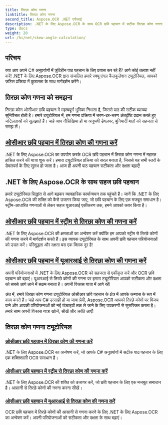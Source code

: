 ```yaml
---
title: तिरछा कोण गणना
linktitle: तिरछा कोण गणना
second_title: Aspose.OCR .NET एपीआई
description: .NET के लिए Aspose.OCR के साथ OCR छवि पहचान में सटीक तिरछा कोण गणना के रहस्यों को अनलॉक करें। अपनी परियोजनाओं में सहजता से सटीकता और दक्षता बढ़ाएँ।
type: docs
weight: 20
url: /hi/net/skew-angle-calculation/
---
```

## परिचय

क्या आप अपने C# अनुप्रयोगों में त्रुटिहीन पाठ पहचान के लिए प्रयास कर रहे हैं? आगे कोई तलाश नहीं करें! .NET के लिए Aspose.OCR द्वारा संचालित हमारे स्क्यू एंगल कैलकुलेशन ट्यूटोरियल, आपको जटिल प्रक्रिया में कुशलता के साथ मार्गदर्शन करेंगे।

## तिरछा कोण गणना को समझना
तिरछा कोण ओसीआर छवि पहचान में महत्वपूर्ण भूमिका निभाता है, जिससे पाठ की सटीक व्याख्या सुनिश्चित होती है। हमारे ट्यूटोरियल में, हम गणना प्रक्रिया में चरण-दर-चरण अंतर्दृष्टि प्रदान करते हुए जटिलताओं को सुलझाते हैं। चाहे आप नौसिखिया हों या अनुभवी डेवलपर, बुनियादी बातों को सहजता से समझ लें।

## [ओसीआर छवि पहचान में तिरछा कोण की गणना करें](./calculate-skew-angle/)
.NET के लिए Aspose.OCR का उपयोग करके OCR छवि पहचान में तिरछा कोण गणना में महारत हासिल करने की यात्रा शुरू करें। हमारा ट्यूटोरियल प्रक्रिया को सरल बनाता है, जिससे यह सभी स्तरों के डेवलपर्स के लिए सुलभ हो जाता है। आज ही अपनी पाठ पहचान सटीकता और दक्षता बढ़ाएँ!

## .NET के लिए Aspose.OCR के साथ सहज छवि पहचान
हमारे ट्यूटोरियल सिद्धांत से आगे बढ़कर व्यावहारिक कार्यान्वयन तक पहुंचते हैं। जानें कि .NET के लिए Aspose.OCR की शक्ति को कैसे उजागर किया जाए, जो छवि पहचान के लिए एक मजबूत समाधान है। स्ट्रीम-आधारित गणनाओं से लेकर सहज यूआरआई एकीकरण तक, हमने आपको कवर किया है।

## [ओसीआर छवि पहचान में स्ट्रीम से तिरछा कोण की गणना करें](./calculate-skew-angle-from-stream/)
.NET के लिए Aspose.OCR की क्षमताओं का अन्वेषण करें क्योंकि हम आपको स्ट्रीम से तिरछे कोणों की गणना करने में मार्गदर्शन करते हैं। इस व्यापक ट्यूटोरियल के साथ अपनी छवि पहचान परियोजनाओं को उन्नत करें। परिशुद्धता और दक्षता बस एक क्लिक दूर है!

## [ओसीआर छवि पहचान में यूआरआई से तिरछा कोण की गणना करें](./calculate-skew-angle-from-uri/)
अपनी परियोजनाओं में .NET के लिए Aspose.OCR को सहजता से एकीकृत करें और OCR छवि पहचान को बढ़ाएं। यूआरआई से तिरछे कोणों की गणना पर हमारा ट्यूटोरियल आपको सटीकता और दक्षता को सबसे आगे लाने में सक्षम बनाता है। अपनी विकास यात्रा में आगे रहें!

अंत में, हमारे तिरछा कोण गणना ट्यूटोरियल ओसीआर छवि पहचान के क्षेत्र में आपके कम्पास के रूप में काम करते हैं। चाहे आप C# उत्साही हों या जावा प्रेमी, Aspose.OCR आपको तिरछे कोणों पर विजय पाने और आपकी परियोजनाओं को नई ऊंचाइयों तक ले जाने के लिए उपकरणों से सुसज्जित करता है। हमारे साथ अपनी विकास यात्रा खोजें, सीखें और क्रांति लाएँ!
## तिरछा कोण गणना ट्यूटोरियल
### [ओसीआर छवि पहचान में तिरछा कोण की गणना करें](./calculate-skew-angle/)
.NET के लिए Aspose.OCR का अन्वेषण करें, जो आपके C# अनुप्रयोगों में सटीक पाठ पहचान के लिए एक शक्तिशाली OCR समाधान है।
### [ओसीआर छवि पहचान में स्ट्रीम से तिरछा कोण की गणना करें](./calculate-skew-angle-from-stream/)
.NET के लिए Aspose.OCR की शक्ति को उजागर करें, जो छवि पहचान के लिए एक मजबूत समाधान है। आसानी से तिरछे कोणों की गणना करना सीखें।
### [ओसीआर छवि पहचान में यूआरआई से तिरछा कोण की गणना करें](./calculate-skew-angle-from-uri/)
OCR छवि पहचान में तिरछे कोणों की आसानी से गणना करने के लिए .NET के लिए Aspose.OCR का अन्वेषण करें। अपनी परियोजनाओं को सटीकता और दक्षता के साथ बढ़ाएं।